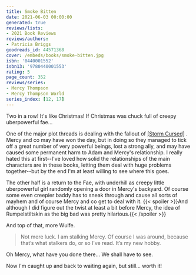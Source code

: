 ```yaml
---
title: Smoke Bitten
date: 2021-06-03 00:00:00
generated: true
reviews/lists:
- 2021 Book Reviews
reviews/authors:
- Patricia Briggs
goodreads_id: 44571368
cover: /embeds/books/smoke-bitten.jpg
isbn: '0440001552'
isbn13: '9780440001553'
rating: 5
page_count: 352
reviews/series:
- Mercy Thompson
- Mercy Thompson World
series_index: [12, 17]
---
```

Two in a row! It's like Christmas! If Christmas was chuck full of creepy uberpowerful fae...  

One of the major plot threads is dealing with the fallout of [[Storm Cursed]]() . Mercy and co may have won the day, but in doing so they managed to tick off a great number of very powerful beings, lost a strong ally, and may have caused some permanent harm to Adam and Mercy's relationship. I really hated this at first--I've loved how solid the relationships of the main characters are in these books, letting them deal with huge problems together--but by the end I'm at least willing to see where this goes.  

<!--more-->

The other half is a return to the Fae, with underhill as creepy little uberpowerful girl randomly opening a door in Mercy's backyard. Of course some even creepier baddy has to sneak through and cause all sorts of mayhem and of course Mercy and co get to deal with it.  {{< spoiler >}}And although I did figure out the twist at least a bit before Mercy, the idea of Rumpelstiltskin as the big bad was pretty hilarious.{{< /spoiler >}}  

And top of that, more Wulfe.  

> Not mere luck. I am stalking Mercy. Of course I was around, because that’s what stalkers do, or so I’ve read. It’s my new hobby.

Oh Mercy, what have you done there... We shall have to see.  

Now I'm caught up and back to waiting again, but still... worth it!